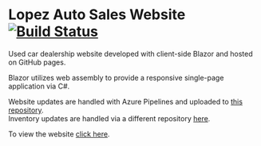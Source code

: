# Lopez Auto Sales Website [![Build Status](https://dev.azure.com/ismellike0193/ismellike/_apis/build/status/lopezautosales.Lopez-Blazor-Website?branchName=master)](https://dev.azure.com/ismellike0193/ismellike/_build/latest?definitionId=1&branchName=master)
Used car dealership website developed with client-side Blazor and hosted on GitHub pages.

Blazor utilizes web assembly to provide a responsive single-page application via C#.

Website updates are handled with Azure Pipelines and uploaded to [this repository](https://github.com/lopezautosales/lopezautosales.github.io).<br />
Inventory updates are handled via a different repository [here](https://github.com/lopezautosales/Lopez-Cars).

To view the website [click here](http://lopezautosales.com).
